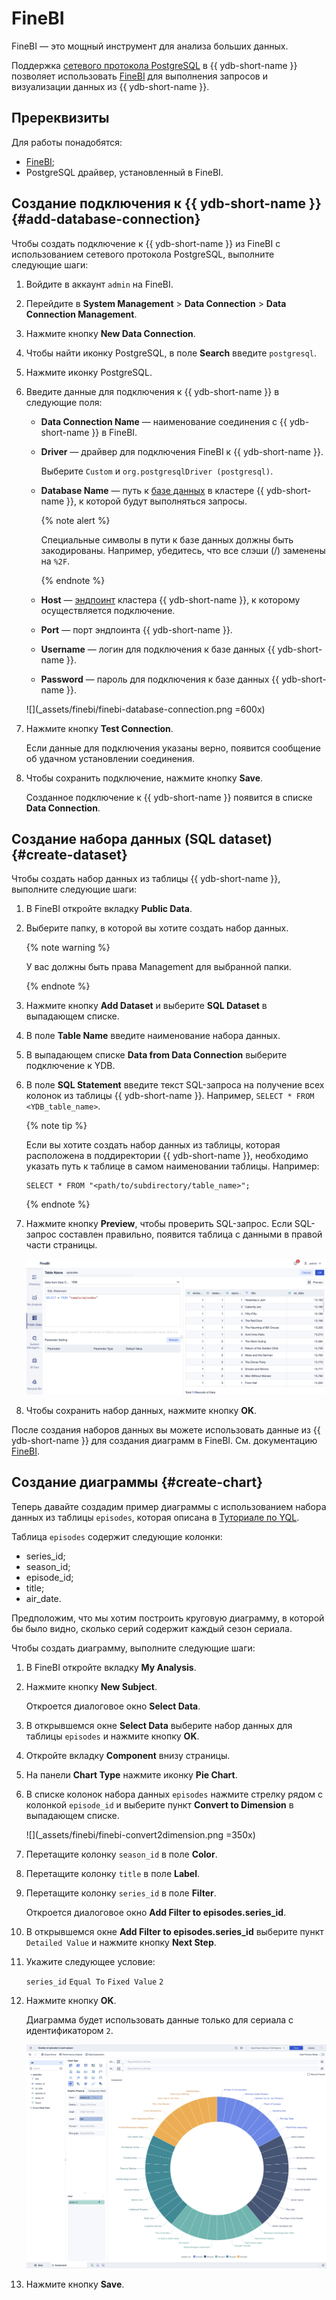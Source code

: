 # FineBI

FineBI  — это мощный инструмент для анализа больших данных.

Поддержка [сетевого протокола PostgreSQL](../../postgresql/intro.md) в {{ ydb-short-name }} позволяет использовать [FineBI](https://intl.finebi.com/) для выполнения запросов и визуализации данных из {{ ydb-short-name }}.

## Пререквизиты

Для работы понадобятся:

* [FineBI](https://intl.finebi.com/);
* PostgreSQL драйвер, установленный в FineBI.

## Создание подключения к {{ ydb-short-name }} {#add-database-connection}

Чтобы создать подключение к {{ ydb-short-name }} из FineBI с использованием сетевого протокола PostgreSQL, выполните следующие шаги:

1. Войдите в аккаунт `admin` на FineBI.

1. Перейдите в **System Management** > **Data Connection** > **Data Connection Management**.

1. Нажмите кнопку **New Data Connection**.

1. Чтобы найти иконку PostgreSQL, в поле **Search** введите `postgresql`.

1. Нажмите иконку PostgreSQL.

1. Введите данные для подключения к {{ ydb-short-name }} в следующие поля:

    * **Data Connection Name** — наименование соединения с {{ ydb-short-name }} в FineBI.

    * **Driver** — драйвер для подключения FineBI к {{ ydb-short-name }}.

        Выберите `Custom` и `org.postgresqlDriver (postgresql)`.

    * **Database Name** — путь к [базе данных](../../concepts/glossary.md#database) в кластере {{ ydb-short-name }}, к которой будут выполняться запросы.

        {% note alert %}

        Специальные символы в пути к базе данных должны быть закодированы. Например, убедитесь, что все слэши (/) заменены на `%2F`.

        {% endnote %}

    * **Host** — [эндпоинт](../../concepts/connect.md#endpoint) кластера {{ ydb-short-name }}, к которому осуществляется подключение.

    * **Port** — порт эндпоинта {{ ydb-short-name }}.

    * **Username** — логин для подключения к базе данных {{ ydb-short-name }}.

    * **Password** — пароль для подключения к базе данных {{ ydb-short-name }}.

    ![](_assets/finebi/finebi-database-connection.png =600x)

1. Нажмите кнопку **Test Connection**.

    Если данные для подключения указаны верно, появится сообщение об удачном установлении соединения.

1. Чтобы сохранить подключение, нажмите кнопку **Save**.

    Созданное подключение к {{ ydb-short-name }} появится в списке **Data Connection**.

## Создание набора данных (SQL dataset) {#create-dataset}

Чтобы создать набор данных из таблицы {{ ydb-short-name }}, выполните следующие шаги:

1. В FineBI откройте вкладку **Public Data**.

1. Выберите папку, в которой вы хотите создать набор данных.

    {% note warning %}

    У вас должны быть права Management для выбранной папки.

    {% endnote %}

1. Нажмите кнопку **Add Dataset** и выберите **SQL Dataset** в выпадающем списке.

1. В поле **Table Name** введите наименование набора данных.

1. В выпадающем списке **Data from Data Connection** выберите подключение к YDB.

1. В поле **SQL Statement** введите текст SQL-запроса на получение всех колонок из таблицы {{ ydb-short-name }}. Например, `SELECT * FROM <YDB_table_name>`.

    {% note tip %}

    Если вы хотите создать набор данных из таблицы, которая расположена в поддиректории {{ ydb-short-name }}, необходимо указать путь к таблице в самом наименовании таблицы. Например:

    ```yql
    SELECT * FROM "<path/to/subdirectory/table_name>";
    ```

    {% endnote %}

1. Нажмите кнопку **Preview**, чтобы проверить SQL-запрос. Если SQL-запрос составлен правильно, появится таблица с данными в правой части страницы.

    ![](_assets/finebi/finebi-sql-dataset.png)

1. Чтобы сохранить набор данных, нажмите кнопку **OK**.

После создания наборов данных вы можете использовать данные из {{ ydb-short-name }} для создания диаграмм в FineBI. См. документацию [FineBI](https://help.fanruan.com/finebi-en/).


## Создание диаграммы {#create-chart}

Теперь давайте создадим пример диаграммы с использованием набора данных из таблицы `episodes`, которая описана в [Туториале по YQL](../../dev/yql-tutorial/index.md).

Таблица `episodes` содержит следующие колонки:
* series_id;
* season_id;
* episode_id;
* title;
* air_date.

Предположим, что мы хотим построить круговую диаграмму, в которой бы было видно, сколько серий содержит каждый сезон сериала.

Чтобы создать диаграмму, выполните следующие шаги:

1. В FineBI откройте вкладку **My Analysis**.

1. Нажмите кнопку **New Subject**.

    Откроется диалоговое окно **Select Data**.

1. В открывшемся окне **Select Data** выберите набор данных для таблицы `episodes` и нажмите кнопку **OK**.

1. Откройте вкладку **Component** внизу страницы.

1. На панели **Chart Type** нажмите иконку **Pie Chart**.

1. В списке колонок набора данных `episodes` нажмите стрелку рядом с колонкой `episode_id` и выберите пункт **Convert to Dimension** в выпадающем списке.

    ![](_assets/finebi/finebi-convert2dimension.png =350x)

1. Перетащите колонку `season_id` в поле **Color**.

1. Перетащите колонку `title` в поле **Label**.

1. Перетащите колонку `series_id` в поле **Filter**.

    Откроется диалоговое окно **Add Filter to episodes.series_id**.

1. В открывшемся окне **Add Filter to episodes.series_id** выберите пункт `Detailed Value` и нажмите кнопку **Next Step**.

1. Укажите следующее условие:

    `series_id` `Equal To` `Fixed Value` `2`

1. Нажмите кнопку **OK**.

    Диаграмма будет использовать данные только для сериала с идентификатором `2`.

    ![](_assets/finebi/finebi-sample-chart.png)

1. Нажмите кнопку **Save**.